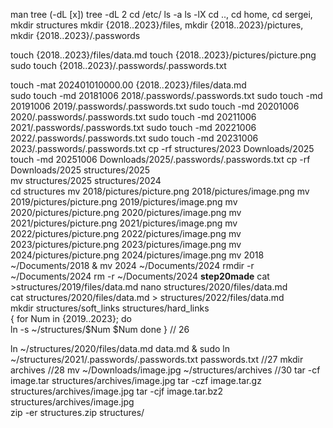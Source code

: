 man tree (-dL [x])
tree -dL 2
cd /etc/
ls -a
ls -lX
cd .., cd home, cd sergei, mkdir structures
mkdir {2018..2023}/files, mkdir {2018..2023}/pictures, mkdir {2018..2023}/.passwords

 touch {2018..2023}/files/data.md   touch {2018..2023}/pictures/picture.png  sudo touch {2018..2023}/.passwords/.passwords.txt 

touch -mat 202401010000.00 {2018..2023}/files/data.md  
sudo touch -md 20181006 2018/.passwords/.passwords.txt  sudo touch -md 20191006 2019/.passwords/.passwords.txt   sudo touch -md 20201006 2020/.passwords/.passwords.txt sudo touch -md 20211006 2021/.passwords/.passwords.txt   sudo touch -md 20221006 2022/.passwords/.passwords.txt sudo touch -md 20231006 2023/.passwords/.passwords.txt 
cp -rf structures/2023 Downloads/2025 
touch -md 20251006 Downloads/2025/.passwords/.passwords.txt 
cp -rf Downloads/2025 structures/2025    
mv structures/2025 structures/2024       
cd structures  mv 2018/pictures/picture.png 2018/pictures/image.png  mv 2019/pictures/picture.png 2019/pictures/image.png  mv 2020/pictures/picture.png 2020/pictures/image.png  mv 2021/pictures/picture.png 2021/pictures/image.png    mv 2022/pictures/picture.png 2022/pictures/image.png     mv 2023/pictures/picture.png 2023/pictures/image.png     mv 2024/pictures/picture.png 2024/pictures/image.png 
mv 2018 ~/Documents/2018 & mv 2024 ~/Documents/2024 
rmdir -r ~/Documents/2024
rm -r ~/Documents/2024     __step20made__ 
cat >structures/2019/files/data.md
nano structures/2020/files/data.md   
cat structures/2020/files/data.md > structures/2022/files/data.md    
mkdir structures/soft_links structures/hard_links  
{
for Num in {2019..2023}; do                                               
  ln -s ~/structures/$Num $Num
done
} // 26

ln  ~/structures/2020/files/data.md data.md & sudo ln ~/structures/2021/.passwords/.passwords.txt passwords.txt //27
mkdir archives   //28
mv ~/Downloads/image.jpg ~/structures/archives  //30
tar -cf image.tar structures/archives/image.jpg     tar -czf image.tar.gz structures/archives/image.jpg   tar -cjf image.tar.bz2 structures/archives/image.jpg  
zip -er structures.zip structures/        